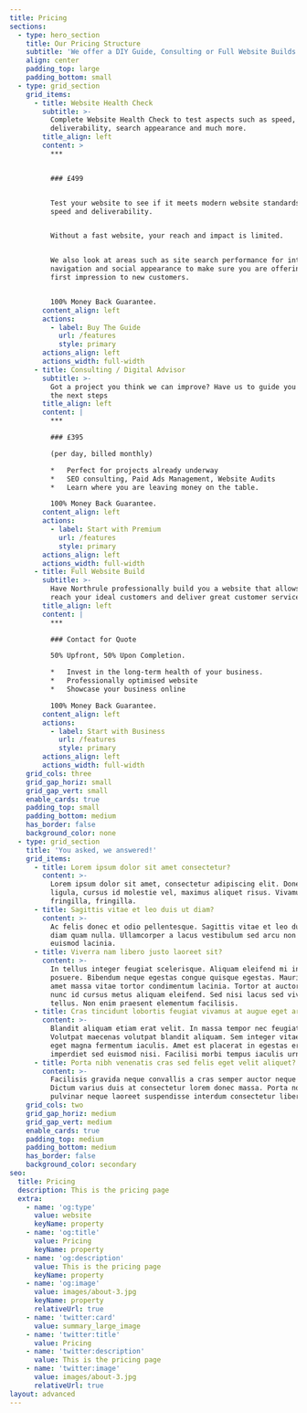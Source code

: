```yaml
---
title: Pricing
sections:
  - type: hero_section
    title: Our Pricing Structure
    subtitle: 'We offer a DIY Guide, Consulting or Full Website Builds.'
    align: center
    padding_top: large
    padding_bottom: small
  - type: grid_section
    grid_items:
      - title: Website Health Check
        subtitle: >-
          Complete Website Health Check to test aspects such as speed, global
          deliverability, search appearance and much more.
        title_align: left
        content: >
          ***


          ### £499


          Test your website to see if it meets modern website standards for
          speed and deliverability.


          Without a fast website, your reach and impact is limited.


          We also look at areas such as site search performance for internal
          navigation and social appearance to make sure you are offering a good
          first impression to new customers.


          100% Money Back Guarantee.
        content_align: left
        actions:
          - label: Buy The Guide
            url: /features
            style: primary
        actions_align: left
        actions_width: full-width
      - title: Consulting / Digital Advisor
        subtitle: >-
          Got a project you think we can improve? Have us to guide you through
          the next steps
        title_align: left
        content: |
          ***

          ### £395

          (per day, billed monthly)

          *   Perfect for projects already underway
          *   SEO consulting, Paid Ads Management, Website Audits
          *   Learn where you are leaving money on the table.

          100% Money Back Guarantee.
        content_align: left
        actions:
          - label: Start with Premium
            url: /features
            style: primary
        actions_align: left
        actions_width: full-width
      - title: Full Website Build
        subtitle: >-
          Have Northrule professionally build you a website that allows you to
          reach your ideal customers and deliver great customer service.
        title_align: left
        content: |
          ***

          ### Contact for Quote

          50% Upfront, 50% Upon Completion.

          *   Invest in the long-term health of your business.
          *   Professionally optimised website
          *   Showcase your business online

          100% Money Back Guarantee.
        content_align: left
        actions:
          - label: Start with Business
            url: /features
            style: primary
        actions_align: left
        actions_width: full-width
    grid_cols: three
    grid_gap_horiz: small
    grid_gap_vert: small
    enable_cards: true
    padding_top: small
    padding_bottom: medium
    has_border: false
    background_color: none
  - type: grid_section
    title: 'You asked, we answered!'
    grid_items:
      - title: Lorem ipsum dolor sit amet consectetur?
        content: >-
          Lorem ipsum dolor sit amet, consectetur adipiscing elit. Donec nisl
          ligula, cursus id molestie vel, maximus aliquet risus. Vivamus in nibh
          fringilla, fringilla.
      - title: Sagittis vitae et leo duis ut diam?
        content: >-
          Ac felis donec et odio pellentesque. Sagittis vitae et leo duis ut
          diam quam nulla. Ullamcorper a lacus vestibulum sed arcu non odio
          euismod lacinia.
      - title: Viverra nam libero justo laoreet sit?
        content: >-
          In tellus integer feugiat scelerisque. Aliquam eleifend mi in nulla
          posuere. Bibendum neque egestas congue quisque egestas. Mauris sit
          amet massa vitae tortor condimentum lacinia. Tortor at auctor urna
          nunc id cursus metus aliquam eleifend. Sed nisi lacus sed viverra
          tellus. Non enim praesent elementum facilisis.
      - title: Cras tincidunt lobortis feugiat vivamus at augue eget arcu?
        content: >-
          Blandit aliquam etiam erat velit. In massa tempor nec feugiat.
          Volutpat maecenas volutpat blandit aliquam. Sem integer vitae justo
          eget magna fermentum iaculis. Amet est placerat in egestas erat
          imperdiet sed euismod nisi. Facilisi morbi tempus iaculis urna.
      - title: Porta nibh venenatis cras sed felis eget velit aliquet?
        content: >-
          Facilisis gravida neque convallis a cras semper auctor neque vitae.
          Dictum varius duis at consectetur lorem donec massa. Porta non
          pulvinar neque laoreet suspendisse interdum consectetur libero.
    grid_cols: two
    grid_gap_horiz: medium
    grid_gap_vert: medium
    enable_cards: true
    padding_top: medium
    padding_bottom: medium
    has_border: false
    background_color: secondary
seo:
  title: Pricing
  description: This is the pricing page
  extra:
    - name: 'og:type'
      value: website
      keyName: property
    - name: 'og:title'
      value: Pricing
      keyName: property
    - name: 'og:description'
      value: This is the pricing page
      keyName: property
    - name: 'og:image'
      value: images/about-3.jpg
      keyName: property
      relativeUrl: true
    - name: 'twitter:card'
      value: summary_large_image
    - name: 'twitter:title'
      value: Pricing
    - name: 'twitter:description'
      value: This is the pricing page
    - name: 'twitter:image'
      value: images/about-3.jpg
      relativeUrl: true
layout: advanced
---
```

